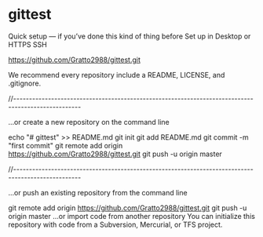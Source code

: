 # gittest

Quick setup — if you’ve done this kind of thing before
 Set up in Desktop	or	
 HTTPS
 SSH

https://github.com/Gratto2988/gittest.git

We recommend every repository include a README, LICENSE, and .gitignore.

//---------------------------------------------------------------------------------------------------

…or create a new repository on the command line

echo "# gittest" >> README.md
git init
git add README.md
git commit -m "first commit"
git remote add origin https://github.com/Gratto2988/gittest.git
git push -u origin master

//---------------------------------------------------------------------------------------------------

…or push an existing repository from the command line

git remote add origin https://github.com/Gratto2988/gittest.git
git push -u origin master
…or import code from another repository
You can initialize this repository with code from a Subversion, Mercurial, or TFS project.
